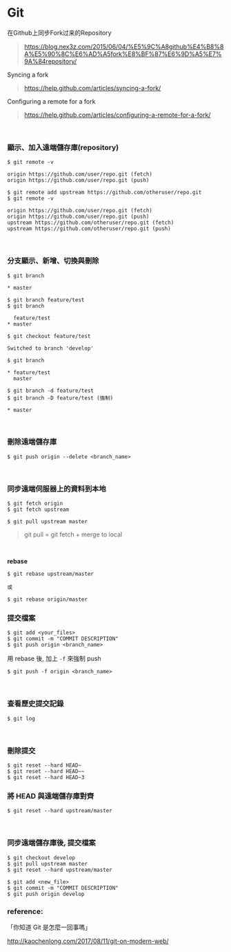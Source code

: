 # Git

在Github上同步Fork过来的Repository
> https://blog.nex3z.com/2015/06/04/%E5%9C%A8github%E4%B8%8A%E5%90%8C%E6%AD%A5fork%E8%BF%87%E6%9D%A5%E7%9A%84repository/

Syncing a fork
> https://help.github.com/articles/syncing-a-fork/

Configuring a remote for a fork
> https://help.github.com/articles/configuring-a-remote-for-a-fork/

<br>

### 顯示、加入遠端儲存庫(repository)
```
$ git remote -v

origin https://github.com/user/repo.git (fetch)
origin https://github.com/user/repo.git (push)

$ git remote add upstream https://github.com/otheruser/repo.git
$ git remote -v

origin https://github.com/user/repo.git (fetch)
origin https://github.com/user/repo.git (push)
upstream https://github.com/otheruser/repo.git (fetch)
upstream https://github.com/otheruser/repo.git (push)
```
<br>

### 分支顯示、新增、切換與刪除
```
$ git branch

* master

$ git branch feature/test
$ git branch

  feature/test
* master
  
$ git checkout feature/test

Switched to branch 'develop'

$ git branch

* feature/test
  master
  
$ git branch -d feature/test
$ git branch -D feature/test (強制)

* master
```
<br>

### 刪除遠端儲存庫
```
$ git push origin --delete <branch_name>
```

<br>

### 同步遠端伺服器上的資料到本地
```
$ git fetch origin
$ git fetch upstream
```

```
$ git pull upstream master
```

> git pull = git fetch + merge to local

<br>

**rebase**
```
$ git rebase upstream/master

或

$ git rebase origin/master
```

### 提交檔案
```
$ git add <your_files>
$ git commit -m "COMMIT DESCRIPTION"
$ git push origin <branch_name>
```

用 rebase 後, 加上 ``-f`` 來強制 push
```
$ git push -f origin <branch_name>
```

<br>

### 查看歷史提交記錄
```
$ git log
```

<br>

### 刪除提交
```
$ git reset --hard HEAD~
$ git reset --hard HEAD~~
$ git reset --hard HEAD~3
```

### 將 HEAD 與遠端儲存庫對齊
```
$ git reset --hard upstream/master
```

<br />

### 同步遠端儲存庫後, 提交檔案
```
$ git checkout develop
$ git pull upstream master
$ git reset --hard upstream/master

$ git add <new_file>
$ git commit -m "COMMIT DESCRIPTION"
$ git push origin develop
```

### reference:

「你知道 Git 是怎麼一回事嗎」

http://kaochenlong.com/2017/08/11/git-on-modern-web/

